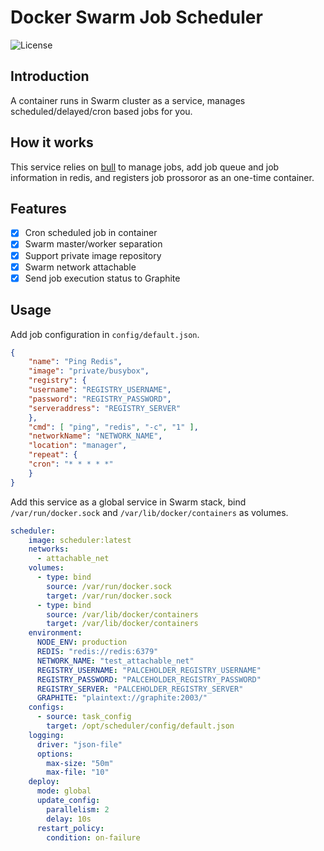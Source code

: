 # Docker Swarm Job Scheduler
![License](https://img.shields.io/badge/license-MIT-blue.svg)

## Introduction
A container runs in Swarm cluster as a service, manages scheduled/delayed/cron based jobs for you.

## How it works
This service relies on [bull](https://github.com/betarabbit/bull) to manage jobs, add job queue and job information in redis, and registers job prossoror as an one-time container.

## Features
- [X] Cron scheduled job in container
- [X] Swarm master/worker separation
- [X] Support private image repository
- [X] Swarm network attachable
- [X] Send job execution status to Graphite

## Usage
Add job configuration in `config/default.json`.
```json
{
    "name": "Ping Redis",
    "image": "private/busybox",
    "registry": {
    "username": "REGISTRY_USERNAME",
    "password": "REGISTRY_PASSWORD",
    "serveraddress": "REGISTRY_SERVER"
    },
    "cmd": [ "ping", "redis", "-c", "1" ],
    "networkName": "NETWORK_NAME",
    "location": "manager",
    "repeat": {
    "cron": "* * * * *"
    }
}
```

Add this service as a global service in Swarm stack, bind `/var/run/docker.sock` and `/var/lib/docker/containers` as volumes.
```yaml
scheduler:
    image: scheduler:latest
    networks:
      - attachable_net
    volumes:
      - type: bind
        source: /var/run/docker.sock
        target: /var/run/docker.sock
      - type: bind
        source: /var/lib/docker/containers
        target: /var/lib/docker/containers
    environment:
      NODE_ENV: production
      REDIS: "redis://redis:6379"
      NETWORK_NAME: "test_attachable_net"
      REGISTRY_USERNAME: "PALCEHOLDER_REGISTRY_USERNAME"
      REGISTRY_PASSWORD: "PALCEHOLDER_REGISTRY_PASSWORD"
      REGISTRY_SERVER: "PALCEHOLDER_REGISTRY_SERVER"
      GRAPHITE: "plaintext://graphite:2003/"
    configs:
      - source: task_config
        target: /opt/scheduler/config/default.json
    logging:
      driver: "json-file"
      options:
        max-size: "50m"
        max-file: "10"
    deploy:
      mode: global
      update_config:
        parallelism: 2
        delay: 10s
      restart_policy:
        condition: on-failure
```
